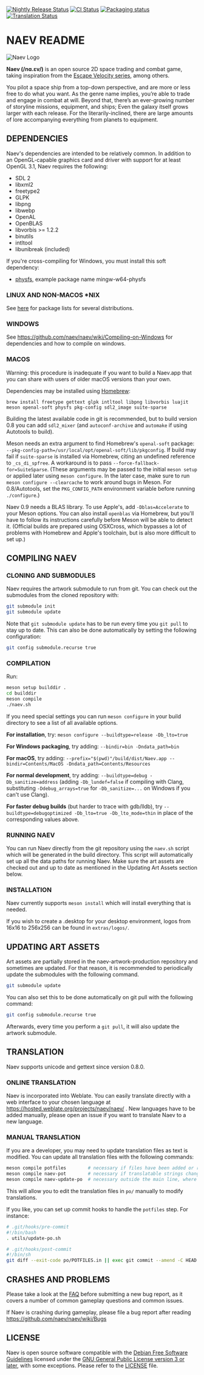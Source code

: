 [![Nightly Release Status](https://github.com/naev/naev/workflows/Nightly%20Release/badge.svg)](https://github.com/naev/naev/actions?query=workflow%3A%22Nightly+Release%22) [![CI Status](https://github.com/naev/naev/workflows/CI/badge.svg)](https://github.com/naev/naev/actions?query=workflow%3ACI) [![Packaging status](https://repology.org/badge/tiny-repos/naev.svg)](https://repology.org/project/naev/versions) [![Translation Status](https://hosted.weblate.org/widgets/naev/-/naev/svg-badge.svg)](https://hosted.weblate.org/projects/naev/)
# NAEV README

![Naev Logo](https://naev.org/imgs/naev.png)

**Naev (/nɑ.ɛv/)** is an open source 2D space trading and combat game, taking inspiration from the [Escape
Velocity series](https://en.wikipedia.org/wiki/Escape_Velocity_(video_game)), among others.

You pilot a space ship from a top-down perspective, and are more or less free
to do what you want. As the genre name implies, you’re able to trade and engage
in combat at will. Beyond that, there’s an ever-growing number of storyline
missions, equipment, and ships; Even the galaxy itself grows larger with each
release. For the literarily-inclined, there are large amounts of lore
accompanying everything from planets to equipment.

## DEPENDENCIES

Naev's dependencies are intended to be relatively common. In addition to an
OpenGL-capable graphics card and driver with support for at least OpenGL 3.1,
Naev requires the following:
* SDL 2
* libxml2
* freetype2
* GLPK
* libpng
* libwebp
* OpenAL
* OpenBLAS
* libvorbis >= 1.2.2
* binutils
* intltool
* libunibreak (included)

If you're cross-compiling for Windows, you must install this soft dependency:
* [physfs](https://icculus.org/physfs/), example package name mingw-w64-physfs


### LINUX AND NON-MACOS \*NIX

See [here](https://github.com/naev/naev/wiki/Compiling-on-*nix) for package lists for several
distributions.

### WINDOWS

See https://github.com/naev/naev/wiki/Compiling-on-Windows for dependencies and how to compile on windows.

### MACOS

Warning: this procedure is inadequate if you want to build a Naev.app that you can share with users of older macOS versions than your own.

Dependencies may be installed using [Homebrew](https://brew.sh):
```
brew install freetype gettext glpk intltool libpng libvorbis luajit meson openal-soft physfs pkg-config sdl2_image suite-sparse
```
Building the latest available code in git is recommended, but to build version 0.8 you can add `sdl2_mixer` (and `autoconf-archive` and `automake` if using Autotools to build).

Meson needs an extra argument to find Homebrew's `openal-soft` package: `--pkg-config-path=/usr/local/opt/openal-soft/lib/pkgconfig`.
If build may fail if `suite-sparse` is installed via Homebrew, citing an undefined reference to `_cs_di_spfree`. A workaround is to pass `--force-fallback-for=SuiteSparse`.
(These arguments may be passed to the initial `meson setup` or applied later using `meson configure`. In the later case, make sure to run `meson configure --clearcache` to work around bugs in Meson. For 0.8/Autotools, set the `PKG_CONFIG_PATH` environment variable before running `./configure`.)

Naev 0.9 needs a BLAS library. To use Apple's, add `-Dblas=Accelerate` to your Meson options. You can also install `openblas` via Homebrew, but you'll have to follow its instructions carefully before Meson will be able to detect it. (Official builds are prepared using OSXCross, which bypasses a lot of problems with Homebrew and Apple's toolchain, but is also more difficult to set up.)

## COMPILING NAEV

### CLONING AND SUBMODULES

Naev requires the artwork submodule to run from git. You can check out the
submodules from the cloned repository with:

```bash
git submodule init
git submodule update
```

Note that `git submodule update` has to be run every time you `git pull` to stay
up to date. This can also be done automatically by setting the following
configuration:

```bash
git config submodule.recurse true
```

### COMPILATION

Run:

```bash
meson setup builddir .
cd builddir
meson compile
./naev.sh
```

If you need special settings you can run `meson configure` in your build
directory to see a list of all available options.

**For installation**, try: `meson configure --buildtype=release -Db_lto=true`

**For Windows packaging**, try adding: `--bindir=bin -Dndata_path=bin`

**For macOS**, try adding: `--prefix="$(pwd)"/build/dist/Naev.app --bindir=Contents/MacOS -Dndata_path=Contents/Resources`

**For normal development**, try adding: `--buildtype=debug -Db_sanitize=address` (adding `-Db_lundef=false` if compiling with Clang, substituting `-Ddebug_arrays=true` for `-Db_sanitize=...` on Windows if you can't use Clang).

**For faster debug builds** (but harder to trace with gdb/lldb), try `--buildtype=debugoptimized -Db_lto=true -Db_lto_mode=thin` in place of the corresponding values above.

### RUNNING NAEV

You can run Naev directly from the git repository using the `naev.sh` script which will be generated in the build directory. This script will automatically set up all the data paths for running Naev. Make sure the art assets are checked out and up to date as mentioned in the Updating Art Assets section below.

### INSTALLATION

Naev currently supports `meson install` which will install everything that
is needed.

If you wish to create a .desktop for your desktop environment, logos
from 16x16 to 256x256 can be found in `extras/logos/`.

## UPDATING ART ASSETS

Art assets are partially stored in the naev-artwork-production repository and
sometimes are updated. For that reason, it is recommended to periodically
update the submodules with the following command.

```bash
git submodule update
```

You can also set this to be done automatically on git pull with the following
command:

```bash
git config submodule.recurse true
```

Afterwards, every time you perform a `git pull`, it will also update the
artwork submodule.

## TRANSLATION

Naev supports unicode and gettext since version 0.8.0.

### ONLINE TRANSLATION

Naev is incorporated into Weblate. You can easily translate directly with a web
interface to your chosen language at
https://hosted.weblate.org/projects/naev/naev/ . New languages have to be added
manually, please open an issue if you want to translate Naev to a new language.

### MANUAL TRANSLATION

If you are a developer, you may need to update translation files as
text is modified. You can update all translation files with the
following commands:

```bash
meson compile potfiles        # necessary if files have been added or removed
meson compile naev-pot        # necessary if translatable strings changed
meson compile naev-update-po  # necessary outside the main line, where Weblate handles it
```

This will allow you to edit the translation files in `po/` manually to modify
translations.

If you like, you can set up commit hooks to handle the `potfiles` step. For instance:
```bash
# .git/hooks/pre-commit
#!/bin/bash
. utils/update-po.sh

# .git/hooks/post-commit
#!/bin/sh
git diff --exit-code po/POTFILES.in || exec git commit --amend -C HEAD po/POTFILES.in
```

## CRASHES AND PROBLEMS

Please take a look at the [FAQ](https://github.com/naev/naev/wiki/FAQ) before submitting a new
bug report, as it covers a number of common gameplay questions and
common issues.

If Naev is crashing during gameplay, please file a bug report after
reading https://github.com/naev/naev/wiki/Bugs

## LICENSE

Naev is open source software compatible with the [Debian Free Software
Guidelines](https://www.debian.org/social_contract#guidelines) licensed under
the [GNU General Public License version 3 or
later](https://www.gnu.org/licenses/gpl-3.0.en.html), with some exceptions.
Please refer to the [LICENSE](LICENSE) file.

